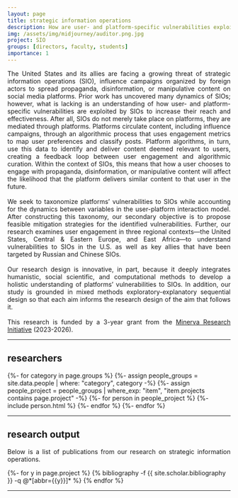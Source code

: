 ```yaml
---
layout: page
title: strategic information operations
description: How are user- and platform-specific vulnerabilities exploited by foreign actors?
img: /assets/img/midjourney/auditor.png.jpg
project: SIO
groups: [directors, faculty, students]
importance: 1
---
```


  <p style="text-align: justify">
The United States and its allies are facing a growing threat of strategic information operations (SIO), influence campaigns organized by foreign actors to spread propaganda, disinformation, or manipulative content on social media platforms. Prior work has uncovered many dynamics of SIOs; however, what is lacking is an understanding of how user- and platform-specific vulnerabilities are exploited by SIOs to increase their reach and effectiveness. After all, SIOs do not merely take place on platforms, they are mediated through platforms. Platforms circulate content, including influence campaigns, through an algorithmic process that uses engagement metrics to map user preferences and classify posts. Platform algorithms, in turn, use this data to identify and deliver content deemed relevant to users, creating a feedback loop between user engagement and algorithmic curation. Within the context of SIOs, this means that how a user chooses to engage with propaganda, disinformation, or manipulative content will affect the likelihood that the platform delivers similar content to that user in the future. 
        <br><br>
We seek to taxonomize platforms’ vulnerabilities to SIOs while accounting for the dynamics between variables in the user-platform interaction model. After constructing this taxonomy, our secondary objective is to propose feasible mitigation strategies for the identified vulnerabilities. Further, our research examines user engagement in three regional contexts—the United States, Central & Eastern Europe, and East Africa—to understand vulnerabilities to SIOs in the U.S. as well as key allies that have been targeted by Russian and Chinese SIOs. 
        <br><br>
Our research design is innovative, in part, because it deeply integrates humanistic, social scientific, and computational methods to develop a holistic understanding of platforms’ vulnerabilities to SIOs. In addition, our study is grounded in mixed methods exploratory-explanatory sequential design so that each aim informs the research design of the aim that follows it. 
        <br><br>
  This research is funded by a 3-year grant from the <a href="https://www.defense.gov/News/Releases/Release/Article/3408680/dod-awards-18-million-for-academic-research-on-the-socio-political-drivers-of-f/">Minerva Research Initiative</a> (2023-2026).

  </p>
<hr>

<h2> researchers </h2>
<div class="projects">
    <div class="grid">
        {%- for category in page.groups %}
            {%- assign people_groups = site.data.people | where: "category", category -%}
            {%- assign people_project = people_groups | where_exp: "item", "item.projects contains page.project" -%}
            {%- for person in people_project %}
                {%- include person.html %}
            {%- endfor %}
        {%- endfor %}
    </div>
</div>
<hr>

<h2> research output </h2>
  <p style="text-align: justify">
    Below is a list of publications from our research on strategic information operations.
  </p>
<div class="publications">
{%- for y in page.project %}
{% bibliography -f {{ site.scholar.bibliography }} -q @*[abbr={{y}}]* %}
{% endfor %}
</div>
<hr>
